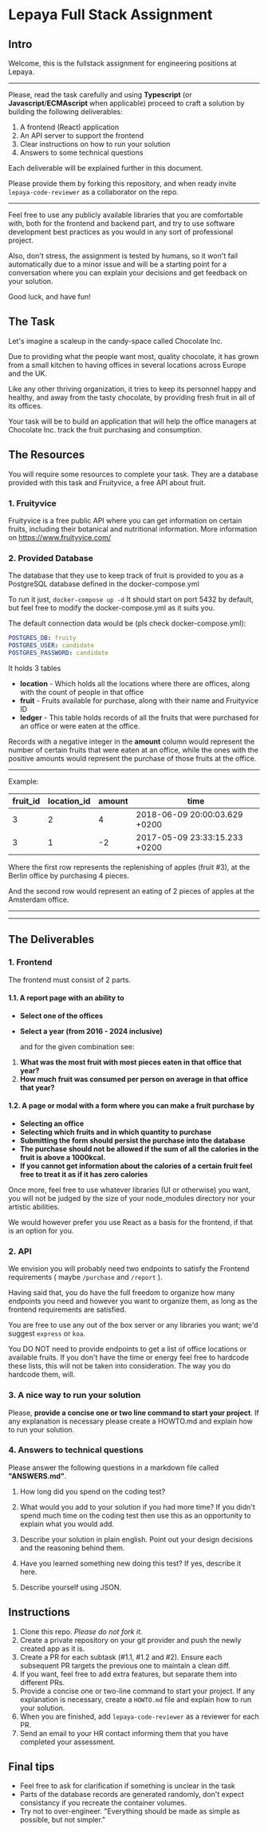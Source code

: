 # Lepaya Full Stack Assignment

## Intro

Welcome, this is the fullstack assignment for engineering positions at Lepaya.

---
Please, read the task carefully and using **Typescript** (or **Javascript**/**ECMAscript** when applicable) proceed to craft a solution by building the following deliverables:

 1. A frontend (React) application
 2. An API server to support the frontend
 3. Clear instructions on how to run your solution
 4. Answers to some technical questions

 Each deliverable will be explained further in this document.

Please provide them by forking this repository, and when ready invite ```lepaya-code-reviewer``` as a collaborator on the repo.

 ---
 Feel free to use any publicly available libraries that you are comfortable with, both for the frontend and backend part, and try to use software development best practices as you would in any sort of professional project.

 Also, don't stress, the assignment is tested by humans, so it won't fail automatically due to a minor issue and will be a starting point for a conversation where you can explain your decisions and get feedback on your solution.

 Good luck, and have fun!

## The Task

Let's imagine a scaleup in the candy-space called Chocolate Inc.

Due to providing what the people want most, quality chocolate, it has grown from a small kitchen to having offices in several locations across Europe and the UK.

Like any other thriving organization, it tries to keep its personnel happy and healthy, and away from the tasty chocolate, by providing fresh fruit in all of its offices.

Your task will be to build an application that will help the office managers at Chocolate Inc. track the fruit purchasing and consumption.

## The Resources

You will require some resources to complete your task. They are a database provided with this task and Fruityvice, a free API about fruit.

### 1. Fruityvice

Fruityvice is a free public API where you can get information on certain fruits, including their botanical and nutritional information.
More information on <https://www.fruityvice.com/>

### 2. Provided Database

The database that they use to keep track of fruit is provided to you as a PostgreSQL database defined in the docker-compose.yml

To run it just,
```docker-compose up -d```
It should start on port 5432 by default, but feel free to modify the docker-compose.yml as it suits you.

The default connection data would be (pls check docker-compose.yml):

```yml
POSTGRES_DB: fruity
POSTGRES_USER: candidate
POSTGRES_PASSWORD: candidate
```

It holds 3 tables

- **location** - Which holds all the locations where there are offices, along with the count of people in that office
- **fruit** - Fruits available for purchase, along with their name and Fruityvice ID
- **ledger** - This table holds records of all the fruits that were purchased for an office or were eaten at the office.

 Records with a negative integer in the **amount** column would represent the number of certain fruits that were eaten at an office, while the ones with the positive amounts would represent the purchase of those fruits at the office.

---
Example:

| fruit_id | location_id | amount| time                          |
|----------|-------------|-------|-------------------------------|
| 3        | 2           | 4     | 2018-06-09 20:00:03.629 +0200 |
| 3        | 1           |-2     | 2017-05-09 23:33:15.233 +0200 |

Where the first row represents the replenishing of apples (fruit #3), at the Berlin office by purchasing 4 pieces.

And the second row would represent an eating of 2 pieces of apples at the Amsterdam office.

---
---

## The Deliverables

### 1. Frontend

The frontend must consist of 2 parts.

#### 1.1. A report page with an ability to

- **Select one of the offices**
- **Select a year (from 2016 - 2024 inclusive)**

   and for the given combination see:

 1. **What was the most fruit with most pieces eaten in that office that year?**
 2. **How much fruit was consumed per person on average in that office that year?**

#### 1.2. A page or modal with a form where you can make a fruit purchase by

- **Selecting an office**
- **Selecting which fruits and in which quantity to purchase**
- **Submitting the form should persist the purchase into the database**
- **The purchase should not be allowed if the sum of all the calories in the fruit is above a 1000kcal.**
- **If you cannot get information about the calories of a certain fruit feel free to treat it as if it has zero calories**

Once more, feel free to use whatever libraries (UI or otherwise) you want, you will not be judged by the size of your node_modules directory nor your artistic abilities.

We would however prefer you use React as a basis for the frontend, if that is an option for you.

### 2. API

We envision you will probably need two endpoints to satisfy the Frontend requirements ( maybe ```/purchase``` and  ```/report``` ).

Having said that, you do have the full freedom to organize how many endpoints you need and however you want to organize them, as long as the frontend requirements are satisfied.

You are free to use any out of the box server or any libraries you want; we'd suggest `express` or `koa`.

You DO NOT need to provide endpoints to get a list of office locations or available fruits. If you don't have the time or energy feel free to hardcode these lists, this will not be taken into consideration. The way you do hardcode them, will.

### 3. A nice way to run your solution

Please, **provide a concise one or two line command to start your project**.
If any explanation is necessary please create a HOWTO.md and explain how to run your solution.

### 4. Answers to technical questions

Please answer the following questions in a markdown file called **"ANSWERS.md"**.

1. How long did you spend on the coding test?

2. What would you add to your solution if you had more time? If you didn't spend much time on the coding test then use this as an opportunity to explain what you would add.

3. Describe your solution in plain english. Point out your design decisions and the reasoning behind them.

4. Have you learned something new doing this test? If yes, describe it here.

5. Describe yourself using JSON.

## Instructions

1. Clone this repo. *Please do not fork it.*
2. Create a private repository on your git provider and push the newly created app as it is.
3. Create a PR for each subtask (#1.1, #1.2 and #2). Ensure each subsequent PR targets the previous one to maintain a clean diff.
4. If you want, feel free to add extra features, but separate them into different PRs.
5. Provide a concise one or two-line command to start your project. If any explanation is necessary, create a `HOWTO.md` file and explain how to run your solution.
6. When you are finished, add `lepaya-code-reviewer` as a reviewer for each PR.
7. Send an email to your HR contact informing them that you have completed your assessment.

## Final tips

- Feel free to ask for clarification if something is unclear in the task
- Parts of the database records are generated randomly, don't expect consistancy if you recreate the container volumes.
- Try not to over-engineer. "Everything should be made as simple as possible, but not simpler."

